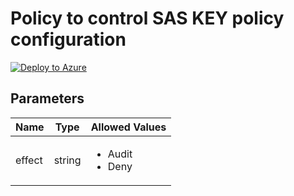 # Policy to control SAS KEY policy configuration

[![Deploy to Azure](https://aka.ms/deploytoazurebutton)](https://portal.azure.com/#blade/Microsoft_Azure_Policy/CreatePolicyDefinitionBlade/uri/https%3A%2F%2Fraw.githubusercontent.com%2Fwilfriedwoivre%2Fazure-policies%2Fmain%2FPolicies%2FStorage%2FControl-OnlyHttps%2Fazurepolicy.json)

## Parameters

| Name | Type | Allowed Values |
| -- | -- | -- |
| effect | string | <ul><li>Audit</li><li>Deny</li></ul> |
